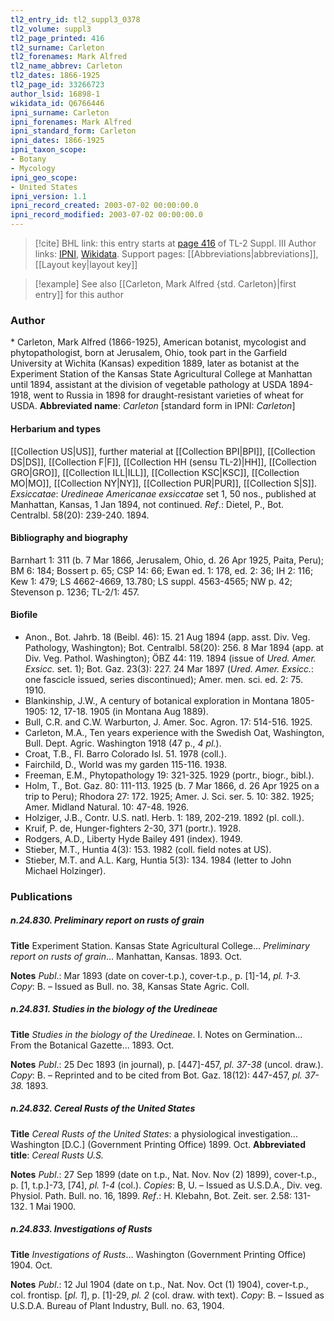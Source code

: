 ```yaml
---
tl2_entry_id: tl2_suppl3_0378
tl2_volume: suppl3
tl2_page_printed: 416
tl2_surname: Carleton
tl2_forenames: Mark Alfred
tl2_name_abbrev: Carleton
tl2_dates: 1866-1925
tl2_page_id: 33266723
author_lsid: 16898-1
wikidata_id: Q6766446
ipni_surname: Carleton
ipni_forenames: Mark Alfred
ipni_standard_form: Carleton
ipni_dates: 1866-1925
ipni_taxon_scope: 
- Botany
- Mycology
ipni_geo_scope: 
- United States
ipni_version: 1.1
ipni_record_created: 2003-07-02 00:00:00.0
ipni_record_modified: 2003-07-02 00:00:00.0
---
```


> [!cite] BHL link: this entry starts at [page 416](https://www.biodiversitylibrary.org/page/33266723) of TL-2 Suppl. III
> Author links: [IPNI](https://www.ipni.org/a/16898-1), [Wikidata](https://www.wikidata.org/wiki/Q6766446). Support pages: [[Abbreviations|abbreviations]], [[Layout key|layout key]]

> [!example] See also [[Carleton, Mark Alfred {std. Carleton}|first entry]] for this author

### Author

\* Carleton, Mark Alfred (1866-1925), American botanist, mycologist and phytopathologist, born at Jerusalem, Ohio, took part in the Garfield University at Wichita (Kansas) expedition 1889, later as botanist at the Experiment Station of the Kansas State Agricultural College at Manhattan until 1894, assistant at the division of vegetable pathology at USDA 1894-1918, went to Russia in 1898 for draught-resistant varieties of wheat for USDA. 
**Abbreviated name**: *Carleton* \[standard form in IPNI: *Carleton*\]

#### Herbarium and types

[[Collection US|US]], further material at [[Collection BPI|BPI]], [[Collection DS|DS]], [[Collection F|F]], [[Collection HH (sensu TL-2)|HH]], [[Collection GRO|GRO]], [[Collection ILL|ILL]], [[Collection KSC|KSC]], [[Collection MO|MO]], [[Collection NY|NY]], [[Collection PUR|PUR]], [[Collection S|S]].
*Exsiccatae*: *Uredineae Americanae exsiccatae* set 1, 50 nos., published at Manhattan, Kansas, 1 Jan 1894, not continued. *Ref*.: Dietel, P., Bot. Centralbl. 58(20): 239-240. 1894.

#### Bibliography and biography

Barnhart 1: 311 (b. 7 Mar 1866, Jerusalem, Ohio, d. 26 Apr 1925, Paita, Peru); BM 6: 184; Bossert p. 65; CSP 14: 66; Ewan ed. 1: 178, ed. 2: 36; IH 2: 116; Kew 1: 479; LS 4662-4669, 13.780; LS suppl. 4563-4565; NW p. 42; Stevenson p. 1236; TL-2/1: 457.

#### Biofile

- Anon., Bot. Jahrb. 18 (Beibl. 46): 15. 21 Aug 1894 (app. asst. Div. Veg. Pathology, Washington); Bot. Centralbl. 58(20): 256. 8 Mar 1894 (app. at Div. Veg. Pathol. Washington); ÖBZ 44: 119. 1894 (issue of *Ured. Amer. Exsicc.* set. 1); Bot. Gaz. 23(3): 227. 24 Mar 1897 (*Ured. Amer. Exsicc.*: one fascicle issued, series discontinued); Amer. men. sci. ed. 2: 75. 1910.
- Blankinship, J.W., A century of botanical exploration in Montana 1805- 1905: 12, 17-18. 1905 (in Montana Aug 1889).
- Bull, C.R. and C.W. Warburton, J. Amer. Soc. Agron. 17: 514-516. 1925.
- Carleton, M.A., Ten years experience with the Swedish Oat, Washington, Bull. Dept. Agric. Washington 1918 (47 p., *4 pl.*).
- Croat, T.B., Fl. Barro Colorado Isl. 51. 1978 (coll.).
- Fairchild, D., World was my garden 115-116. 1938.
- Freeman, E.M., Phytopathology 19: 321-325. 1929 (portr., biogr., bibl.).
- Holm, T., Bot. Gaz. 80: 111-113. 1925 (b. 7 Mar 1866, d. 26 Apr 1925 on a trip to Peru); Rhodora 27: 172. 1925; Amer. J. Sci. ser. 5. 10: 382. 1925; Amer. Midland Natural. 10: 47-48. 1926.
- Holziger, J.B., Contr. U.S. natl. Herb. 1: 189, 202-219. 1892 (pl. coll.).
- Kruif, P. de, Hunger-fighters 2-30, 371 (portr.). 1928.
- Rodgers, A.D., Liberty Hyde Bailey 491 (index). 1949.
- Stieber, M.T., Huntia 4(3): 153. 1982 (coll. field notes at US).
- Stieber, M.T. and A.L. Karg, Huntia 5(3): 134. 1984 (letter to John Michael Holzinger).

### Publications

##### n.24.830. Preliminary report on rusts of grain

**Title**
Experiment Station. Kansas State Agricultural College... *Preliminary report on rusts of grain*... Manhattan, Kansas. 1893. Oct.

**Notes**
*Publ*.: Mar 1893 (date on cover-t.p.), cover-t.p., p. \[1\]-14, *pl. 1-3.* *Copy*: B. – Issued as Bull. no. 38, Kansas State Agric. Coll.

##### n.24.831. Studies in the biology of the Uredineae

**Title**
*Studies in the biology of the Uredineae*. I. Notes on Germination... From the Botanical Gazette... 1893. Oct.

**Notes**
*Publ*.: 25 Dec 1893 (in journal), p. \[447\]-457, *pl. 37-38* (uncol. draw.). *Copy*: B. – Reprinted and to be cited from Bot. Gaz. 18(12): 447-457, *pl. 37-38.* 1893.

##### n.24.832. Cereal Rusts of the United States

**Title**
*Cereal Rusts of the United States*: a physiological investigation... Washington \[D.C.\] (Government Printing Office) 1899. Oct.
**Abbreviated title**: *Cereal Rusts U.S.*

**Notes**
*Publ*.: 27 Sep 1899 (date on t.p., Nat. Nov. Nov (2) 1899), cover-t.p., p. \[1, t.p.\]-73, \[74\], *pl. 1-4* (col.). *Copies*: B, U. – Issued as U.S.D.A., Div. veg. Physiol. Path. Bull. no. 16, 1899.
*Ref*.: H. Klebahn, Bot. Zeit. ser. 2.58: 131-132. 1 Mai 1900.

##### n.24.833. Investigations of Rusts

**Title**
*Investigations of Rusts*... Washington (Government Printing Office) 1904. Oct.

**Notes**
*Publ*.: 12 Jul 1904 (date on t.p., Nat. Nov. Oct (1) 1904), cover-t.p., col. frontisp. \[*pl. 1*\], p. \[1\]-29, *pl. 2* (col. draw. with text). *Copy*: B. – Issued as U.S.D.A. Bureau of Plant Industry, Bull. no. 63, 1904.

